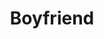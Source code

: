 ---
ee_id_thing: '4406'
site: '1'
type: '2'
inv_num: 2018-018
add_credit:
url: 2018-018-boyfriend
title: Boyfriend
year: '2018'
display_year: '2018'
medium: Inkjet on canvas (x3)
dims: 108 x 36 in
pitch:
ps:
live_url:
youtube:
https://github.com/coryarcangel/alu:
imgs: boyfriend-2018-018-database-dt--A4li.jpg
subheading:
download:
commission:
related:
layout: things-i-made
---
